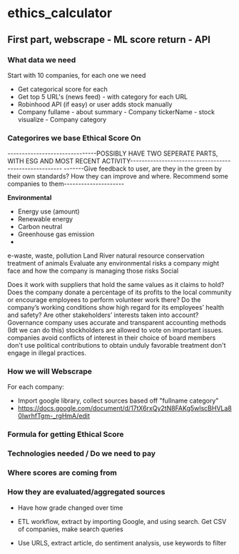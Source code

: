 # ethics_calculator

## First part, webscrape - ML score return - API

### What data we need

Start with 10 companies, for each one we need
* Get categorical score for each
* Get top 5 URL's (news feed) - with category for each URL
* Robinhood API (if easy) or user adds stock manually
* Company fullame - about summary - Company tickerName - stock visualize - Company category

### Categorires we base Ethical Score On

-------------------------------POSSIBLY HAVE TWO SEPERATE PARTS, WITH ESG AND MOST RECENT ACTIVITY------------------------------------------------------
-------Give feedback to user, are they in the green by their own standards? How they can improve and where. Recommend some companies to them---------------------

**Environmental**
* Energy use (amount)
* Renewable energy
* Carbon neutral 
* Greenhouse gas emission 
* 
e-waste, waste, pollution
Land 
River 
natural resource conservation
treatment of animals
Evaluate any environmental risks a company might face and how the company is managing those risks
Social


Does it work with suppliers that hold the same values as it claims to hold? 
Does the company donate a percentage of its profits to the local community or encourage employees to perform volunteer work there?
 Do the company’s working conditions show high regard for its employees’ health and safety? 
Are other stakeholders’ interests taken into account?
Governance
company uses accurate and transparent accounting methods (Idt we can do this)
stockholders are allowed to vote on important issues.
companies avoid conflicts of interest in their choice of board members
don't use political contributions to obtain unduly favorable treatment 
don't engage in illegal practices.



### How we will Webscrape

For each company:
* Import google library, collect sources based off "fullname category"
* https://docs.google.com/document/d/17tX6rxQy2tN8FAKg5wIscBHVLa80lwrhfTgm-_rgHmA/edit

### Formula for getting Ethical Score



### Technologies needed / Do we need to pay


### Where scores are coming from

### How they are evaluated/aggregated sources




* Have how grade changed over time

* ETL workflow, extract by importing Google, and using search. Get CSV of companies, make search queries
* Use URLS, extract article, do sentiment analysis, use keywords to filter


